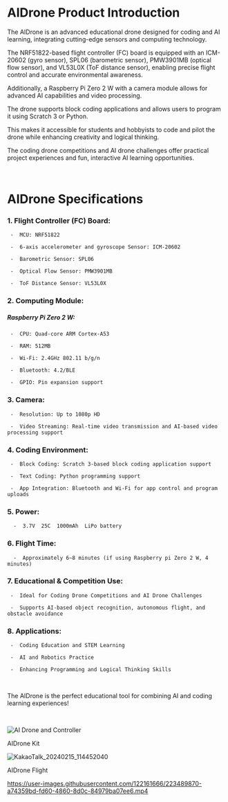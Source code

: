 # AIDrone Product Introduction

The AIDrone is an advanced educational drone designed for coding and AI learning, integrating cutting-edge sensors and computing technology.

The NRF51822-based flight controller (FC) board is equipped with an ICM-20602 (gyro sensor), SPL06 (barometric sensor), PMW3901MB (optical flow sensor), and VL53L0X (ToF distance sensor), enabling precise flight control and accurate environmental awareness. 

Additionally, a Raspberry Pi Zero 2 W with a camera module allows for advanced AI capabilities and video processing.

The drone supports block coding applications and allows users to program it using Scratch 3 or Python. 

This makes it accessible for students and hobbyists to code and pilot the drone while enhancing creativity and logical thinking.

The coding drone competitions and AI drone challenges offer practical project experiences and fun, interactive AI learning opportunities.

<br/>

# AIDrone Specifications

### 1. Flight Controller (FC) Board:

     -  MCU: NRF51822 

     -  6-axis accelerometer and gyroscope Sensor: ICM-20602 

     -  Barometric Sensor: SPL06 

     -  Optical Flow Sensor: PMW3901MB 

     -  ToF Distance Sensor: VL53L0X

### 2. Computing Module:

##### Raspberry Pi Zero 2 W:

     -  CPU: Quad-core ARM Cortex-A53

     -  RAM: 512MB

     -  Wi-Fi: 2.4GHz 802.11 b/g/n

     -  Bluetooth: 4.2/BLE

     -  GPIO: Pin expansion support

### 3. Camera:

     -  Resolution: Up to 1080p HD

     -  Video Streaming: Real-time video transmission and AI-based video processing support

### 4. Coding Environment:

     -  Block Coding: Scratch 3-based block coding application support

     -  Text Coding: Python programming support

     -  App Integration: Bluetooth and Wi-Fi for app control and program uploads

### 5. Power:  

      -  3.7V  25C  1000mAh  LiPo battery

### 6. Flight Time: 

      -  Approximately 6~8 minutes (if using Raspberry pi Zero 2 W, 4 minutes) 

### 7. Educational & Competition Use:

     -  Ideal for Coding Drone Competitions and AI Drone Challenges

     -  Supports AI-based object recognition, autonomous flight, and obstacle avoidance

### 8. Applications:

     -  Coding Education and STEM Learning

     -  AI and Robotics Practice

     -  Enhancing Programming and Logical Thinking Skills

<br/>

The AIDrone is the perfect educational tool for combining AI and coding learning experiences!

<br/>

![AI Drone and Controller](https://github.com/irbrain/AIDrone/assets/122161666/f4d34586-f199-49d7-bcbd-c92e747c3076)




AIDrone Kit  



![KakaoTalk_20240215_114452040](https://github.com/irbrain/AIDrone/assets/122161666/1fc8f2e6-3464-4eae-9aa3-c57d472837df)




AIDrone Flight 




https://user-images.githubusercontent.com/122161666/223489870-a74359bd-fd60-4860-8d0c-84979ba07ee6.mp4


